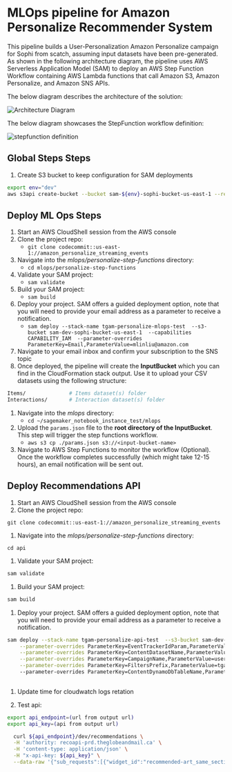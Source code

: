 # MLOps pipeline for Amazon Personalize Recommender System

This pipeline builds a User-Personalization Amazon Personalize campaign for Sophi from scatch, assuming input datasets have been pre-generated. As shown in the following architecture diagram, the pipeline uses AWS Serverless Application Model (SAM) to deploy an AWS Step Function Workflow containing AWS Lambda functions that call Amazon S3, Amazon Personalize, and Amazon SNS APIs.

The below diagram describes the architecture of the solution:

![Architecture Diagram](images/architecture.png)

The below diagram showcases the StepFunction workflow definition:

![stepfunction definition](images/stepfunctions.png)





## Global Steps Steps

1. Create S3 bucket to keep configuration for SAM deployments
```bash
export env="dev"
aws s3api create-bucket --bucket sam-${env}-sophi-bucket-us-east-1 --region us-east-1

```

## Deploy ML Ops Steps


1. Start an AWS CloudShell session from the AWS console
1. Clone the project repo:
    - `git clone codecommit::us-east-1://amazon_personalize_streaming_events`
1. Navigate into the *mlops/personalize-step-functions* directory:
    - `cd mlops/personalize-step-functions`
1. Validate your SAM project:
    - `sam validate` 
1. Build your SAM project:
    - `sam build` 
1. Deploy your project. SAM offers a guided deployment option, note that you will need to provide your email address as a parameter to receive a notification.
    - `sam deploy --stack-name tgam-personalize-mlops-test  --s3-bucket sam-dev-sophi-bucket-us-east-1  --capabilities CAPABILITY_IAM  --parameter-overrides ParameterKey=Email,ParameterValue=mlinliu@amazon.com`
1. Navigate to your email inbox and confirm your subscription to the SNS topic
1. Once deployed, the pipeline will create the **InputBucket** which you can find in the CloudFormation stack output. Use it to upload your CSV datasets using the following structure:
```bash
Items/              # Items dataset(s) folder
Interactions/       # Interaction dataset(s) folder
``` 
1. Navigate into the *mlops* directory:
    - `cd ~/sagemaker_notebook_instance_test/mlops`
1. Upload the `params.json` file to the **root directory of the InputBucket**. This step will trigger the step functions workflow.
    - `aws s3 cp ./params.json s3://<input-bucket-name>`
1. Navigate to AWS Step Functions to monitor the workflow (Optional). Once the workflow completes successfully (which might take 12-15 hours), an email notification will be sent out.


## Deploy Recommendations API

1. Start an AWS CloudShell session from the AWS console
1. Clone the project repo:
```
git clone codecommit::us-east-1://amazon_personalize_streaming_events
```
1. Navigate into the *mlops/personalize-step-functions* directory:
```
cd api
```

1. Validate your SAM project:
```bash
sam validate
```

1. Build your SAM project:
```bash
sam build
```

1. Deploy your project. SAM offers a guided deployment option, note that you will need to provide your email address as a parameter to receive a notification.
```bash
sam deploy --stack-name tgam-personalize-api-test  --s3-bucket sam-dev-sophi-bucket-us-east-1  --capabilities CAPABILITY_IAM  \
    --parameter-overrides ParameterKey=EventTrackerIdParam,ParameterValue=f843d3d9-7153-436b-b4be-ed5ce8375c575fcf \
    --parameter-overrides ParameterKey=ContentDatasetName,ParameterValue=tgam-personalize-mlops-test \
    --parameter-overrides ParameterKey=CampaignName,ParameterValue=userPersonalizationCampaign \
    --parameter-overrides ParameterKey=FiltersPrefix,ParameterValue=tgam-personalize-mlops-test \ 
    --parameter-overrides ParameterKey=ContentDynamoDbTableName,ParameterValue=Sophi3ContentMetaData 
    
```

1. Update time for cloudwatch logs retation

1. Test api:
```bash
export api_endpoint=(url from output url)
export api_key=(api from output url)

  curl ${api_endpoint}/dev/recommendations \
  -H 'authority: recoapi-prd.theglobeandmail.ca' \
  -H 'content-type: application/json' \
  -H "x-api-key: ${api_key}" \
  --data-raw '{"sub_requests":[{"widget_id":"recommended-art_same_section_mostpopular","include_read":false,"include_content_types":"wire,news,blog,column,review,gallery","limit":10,"context":"art_same_section_mostpopular","width":"w620","include_sections":"canada","min_content_age":61,"platform":"desktop","max_content_age":345601,"rank":1,"last_content_ids":"4LTZGA2T7FA5FC3XJXTHCUGXLI","newsletter_ids":"","section":"/canada/","seo_keywords":"","visitor_type":"anonymous"}],"platform":"desktop","visitor_id":"42ed07db-c4d5-41e6-8e51-5173da2bfec0","hash_id":""}'  | jq
```



## 